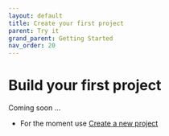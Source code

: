 ```yaml
---
layout: default
title: Create your first project
parent: Try it
grand_parent: Getting Started
nav_order: 20
---
```


# Build your first project

Coming soon ...

* For the moment use [Create a new project](../../30-DeveloperGuide/10-Start/10-CreateANewProject.md)